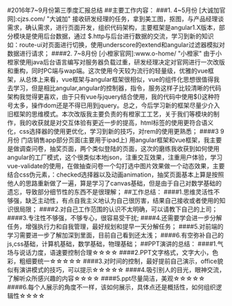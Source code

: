#2016年7~9月份第三季度汇报总结
##主要工作内容：
###1. 4~5月份 [大诚加官网]:cjzs.com/  "大诚加"
接收研发经理的任务，拿到美工图，抠图，与产品经理谈需求，确认需求，进行页面开发，组织代码架构，主要框架是angular1.X版本，部分模块是使用后台数据，通过
$.http与后台进行数据的交流，学习到新的知识如：route-ui对页面进行切换，使用underscore的extend和angular过滤器模拟对数据进行请求；
####2. 7~8月份 [小橙家官网]:www.o-home/  "小橙家"
由于小橙家使用java后台语言编写对服务器负载过重，研发经理决定对官网进行一次改版和重构，同时PC端与wap端。这次使用今天较为流行的轻量级，优雅的vue框架，从总体上来看，vue框架与angular框架很相似，vue的组件化思想很值得我去学习，但是相比angular,angular的控制器，指令，服务这样子比较清晰的代码架构我觉得更喜欢，由于只有vue与jquery结合使用，我的代码中使用$()这种符号太多，操作dom还是不得已用到jquery。总之，今后学习新的框架尽量少介入旧框架的思维模式。本次改版我主要负责的有橙家工工艺，关于我们等模块的制作，我的收获就是对交互体验有更近一步的提高，html标签的使用更符合语义化，css选择器的使用更优化，学习到新的技巧，对rem的使用更熟悉；
####3 9月份 门店销售app部分页面(主要用于ipad上)
用angular框架和vue框架，我主要是做调查问卷，抽奖页面，两个类似登陆的页面，这次的磨练我收获到如何使用angular的工厂模式，这个很类似本地json，注重交互效果，注重用户体验，学习vue-validate的使用，在做抽查问卷一个勾打选中图片效果做一个动态效果，主要结合css伪元素，：checked选择器以及动画animation，抽奖页面基本上算是按照他人的思路重新做了一遍，算是学习了canvas基础，但是由于自己对数学基础的遗忘，导致部分细节性的东西不是很理解；
##工作总结：
####1.思维灵活性不够强，缺乏主动性，有点自我主义地认为自己很厉害，结果自己接收或者使用的知识很局限；
####2.对自己工作范围的认识不太明确，可以请教下自己的上司；
####3.专注性不够强，不够专心，很容易受干扰;
####4.还需要学会进一步分解任务，增强执行力和自我管理，最好规划和提早一天分解任务；
####5.对前端的学习需要进一步了解加深到里面，目前自己看到还太浅；
####6.有空弥补自己的js,css基础，计算机基础，数学基础，物理基础；
##PPT演讲的总结：
####1.气场与说话力度，语速要控制合理☆☆☆☆
####2.PPT文字格式，文字大小，色彩，粗细要统一☆☆☆☆☆
####3.对时间的控制，最好提前自己演示，office貌似有演讲模式的技巧，可以提示☆☆☆☆☆
####4.吸引别人的目光，眼神交流，了解听众所感兴趣的内容☆☆☆☆
####5.ppt尽量简洁，美观☆☆☆☆☆
####6.每个人展示的角度不一样，该如何展示，具体点还是概括性，如何组织逻辑性☆☆☆☆
